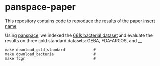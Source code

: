 # panspace-paper

This repository contains code to reproduce the results of the paper
[insert name](www.thelink.com)

Using [panspace](www.linktorepo.com), we indexed the [661k bacterial dataset](www.linktopaper.com)
and evaluate the results on three gold standard datasets: GEBA, FDA-ARGOS, and 
__

```{bash}
make download_gold_standard             # 
make download_bacteria                  #
make fcgr                               #  
```